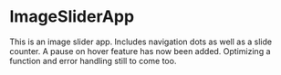 # ImageSliderApp
This is an image slider app. Includes navigation dots as well as a slide counter. A pause on hover feature has now been added. Optimizing a function and error handling still to come too. 
